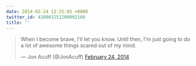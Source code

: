 ```yaml
---
date: 2014-02-24 12:31:03 +0000
twitter_id: 438003151200092160
title: ''
---
```


<blockquote class="twitter-tweet"><p lang="en" dir="ltr">When I become brave, I&#39;ll let you know. Until then, I&#39;m just going to do a lot of awesome things scared out of my mind.</p>&mdash; Jon Acuff (@JonAcuff) <a href="https://twitter.com/JonAcuff/status/437967212280684547?ref_src=twsrc%5Etfw">February 24, 2014</a></blockquote>
<script async src="https://platform.twitter.com/widgets.js" charset="utf-8"></script>
